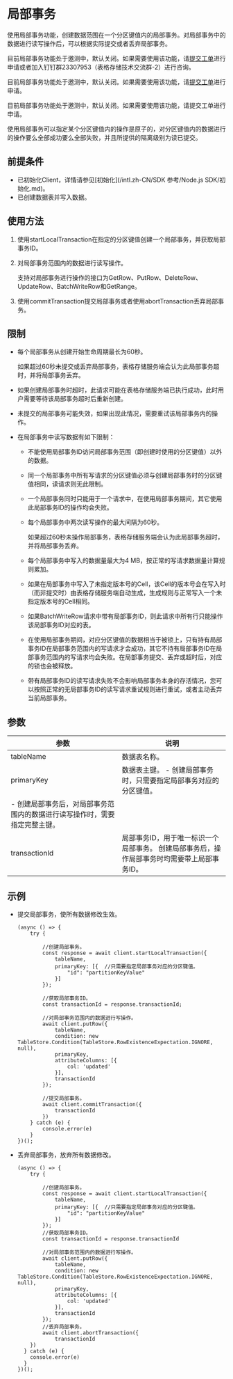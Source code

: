 # 局部事务

使用局部事务功能，创建数据范围在一个分区键值内的局部事务。对局部事务中的数据进行读写操作后，可以根据实际提交或者丢弃局部事务。

目前局部事务功能处于邀测中，默认关闭。如果需要使用该功能，请[提交工单](https://selfservice.console.aliyun.com/ticket/createIndex)进行申请或者加入钉钉群23307953（表格存储技术交流群-2）进行咨询。

目前局部事务功能处于邀测中，默认关闭。如果需要使用该功能，请[提交工单](https://workorder-intl.console.aliyun.com/#/ticket/createInd)进行申请。

目前局部事务功能处于邀测中，默认关闭。如果需要使用该功能，请提交工单进行申请。

使用局部事务可以指定某个分区键值内的操作是原子的，对分区键值内的数据进行的操作要么全部成功要么全部失败，并且所提供的隔离级别为读已提交。

## 前提条件

-   已初始化Client，详情请参见[初始化](/intl.zh-CN/SDK 参考/Node.js SDK/初始化.md)。
-   已创建数据表并写入数据。

## 使用方法

1.  使用startLocalTransaction在指定的分区键值创建一个局部事务，并获取局部事务ID。
2.  对局部事务范围内的数据进行读写操作。

    支持对局部事务进行操作的接口为GetRow、PutRow、DeleteRow、UpdateRow、BatchWriteRow和GetRange。

3.  使用commitTransaction提交局部事务或者使用abortTransaction丢弃局部事务。

## 限制

-   每个局部事务从创建开始生命周期最长为60秒。

    如果超过60秒未提交或丢弃局部事务，表格存储服务端会认为此局部事务超时，并将局部事务丢弃。

-   如果创建局部事务时超时，此请求可能在表格存储服务端已执行成功，此时用户需要等待该局部事务超时后重新创建。
-   未提交的局部事务可能失效，如果出现此情况，需要重试该局部事务内的操作。
-   在局部事务中读写数据有如下限制：
    -   不能使用局部事务ID访问局部事务范围（即创建时使用的分区键值）以外的数据。
    -   同一个局部事务中所有写请求的分区键值必须与创建局部事务时的分区键值相同，读请求则无此限制。
    -   一个局部事务同时只能用于一个请求中，在使用局部事务期间，其它使用此局部事务ID的操作均会失败。
    -   每个局部事务中两次读写操作的最大间隔为60秒。

        如果超过60秒未操作局部事务，表格存储服务端会认为此局部事务超时，并将局部事务丢弃。

    -   每个局部事务中写入的数据量最大为4 MB，按正常的写请求数据量计算规则累加。
    -   如果在局部事务中写入了未指定版本号的Cell，该Cell的版本号会在写入时（而非提交时）由表格存储服务端自动生成，生成规则与正常写入一个未指定版本号的Cell相同。
    -   如果BatchWriteRow请求中带有局部事务ID，则此请求中所有行只能操作该局部事务ID对应的表。
    -   在使用局部事务期间，对应分区键值的数据相当于被锁上，只有持有局部事务ID在局部事务范围内的写请求才会成功，其它不持有局部事务ID在局部事务范围内的写请求均会失败。在局部事务提交、丢弃或超时后，对应的锁也会被释放。
    -   带有局部事务ID的读写请求失败不会影响局部事务本身的存活情况，您可以按照正常的无局部事务ID的读写请求重试规则进行重试，或者主动丢弃当前局部事务。

## 参数

|参数|说明|
|--|--|
|tableName|数据表名称。|
|primaryKey|数据表主键。 -   创建局部事务时，只需要指定局部事务对应的分区键值。
-   创建局部事务后，对局部事务范围内的数据进行读写操作时，需要指定完整主键。 |
|transactionId|局部事务ID，用于唯一标识一个局部事务。 创建局部事务后，操作局部事务时均需要带上局部事务ID。 |

## 示例

-   提交局部事务，使所有数据修改生效。

    ```
    (async () => {
        try {
    
            //创建局部事务。
            const response = await client.startLocalTransaction({
                tableName,
                primaryKey: [{  //只需要指定局部事务对应的分区键值。
                    "id": "partitionKeyValue"
                }]
            });
    
            //获取局部事务ID。
            const transactionId = response.transactionId;
    
            //对局部事务范围内的数据进行写操作。
            await client.putRow({
                tableName,
                condition: new TableStore.Condition(TableStore.RowExistenceExpectation.IGNORE, null),
                primaryKey,
                attributeColumns: [{
                    col: 'updated'
                }],
                transactionId
            });
    
            //提交局部事务。
            await client.commitTransaction({
                transactionId
            })
        } catch (e) {
            console.error(e)
        }
    })();
    ```

-   丢弃局部事务，放弃所有数据修改。

    ```
    (async () => {
        try {
    
            //创建局部事务。
            const response = await client.startLocalTransaction({
                tableName,
                primaryKey: [{  //只需要指定局部事务对应的分区键值。
                    "id": "partitionKeyValue"
                }]
            });
            //获取局部事务ID。
            const transactionId = response.transactionId
    
            //对局部事务范围内的数据进行写操作。
            await client.putRow({
                tableName,
                condition: new TableStore.Condition(TableStore.RowExistenceExpectation.IGNORE, null),
                primaryKey,
                attributeColumns: [{
                    col: 'updated'
                }],
                transactionId
            });
            //丢弃局部事务。
            await client.abortTransaction({
                transactionId
        })
      } catch (e) {
        console.error(e)
      }
    })();
    ```



